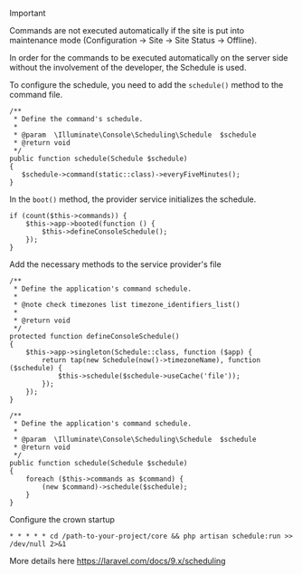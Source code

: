 > [!IMPORTANT]
> Commands are not executed automatically if the site is put into maintenance mode (Configuration -> Site -> Site Status -> Offline).

In order for the commands to be executed automatically on the server side without the involvement of the developer, the Schedule is used.

To configure the schedule, you need to add the `schedule()` method to the command file.
```
/**
 * Define the command's schedule.
 *
 * @param  \Illuminate\Console\Scheduling\Schedule  $schedule
 * @return void
 */
public function schedule(Schedule $schedule)
{
   $schedule->command(static::class)->everyFiveMinutes();
}
```

In the `boot()` method, the provider service initializes the schedule.
```
if (count($this->commands)) {
    $this->app->booted(function () {
        $this->defineConsoleSchedule();
    });
}
```

Add the necessary methods to the service provider's file
```
/**
 * Define the application's command schedule.
 *
 * @note check timezones list timezone_identifiers_list()
 *
 * @return void
 */
protected function defineConsoleSchedule()
{
    $this->app->singleton(Schedule::class, function ($app) {
        return tap(new Schedule(now()->timezoneName), function ($schedule) {
            $this->schedule($schedule->useCache('file'));
        });
    });
}

/**
 * Define the application's command schedule.
 *
 * @param  \Illuminate\Console\Scheduling\Schedule  $schedule
 * @return void
 */
public function schedule(Schedule $schedule)
{
    foreach ($this->commands as $command) {
        (new $command)->schedule($schedule);
    }
}
```

Configure the crown startup
```
* * * * * cd /path-to-your-project/core && php artisan schedule:run >> /dev/null 2>&1
```

More details here https://laravel.com/docs/9.x/scheduling

